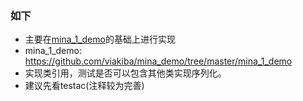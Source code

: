 ### 如下

* 主要在[mina_1_demo](https://github.com/viakiba/mina_demo/tree/master/mina_1_demo)的基础上进行实现
* mina_1_demo: https://github.com/viakiba/mina_demo/tree/master/mina_1_demo
* 实现类引用，测试是否可以包含其他类实现序列化。
* 建议先看testac(注释较为完善)

